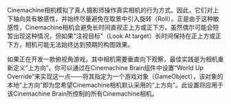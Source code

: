 Cinemachine相机模拟了真人摄影师操作真实相机的行为方式。因此，它们对上下轴向具有敏感性，并始终尽量避免在取景中引入旋转（Roll）。正是由于这种敏感性，Cinemachine相机会避免长时间直视正上方或正下方。虽然偶尔可能会短暂出现这种情况，但如果"注视目标"（Look At target）长时间保持在正上方或正下方，相机可能无法始终达到预期的构图效果。

如果正在开发一款俯视角游戏，其中相机需要垂直向下观察，最佳实践是为相机重新定义“上方向”。你可以通过在Cinemachine Brain组件中设置“World Up Override”来实现这一点——将其指定为一个游戏对象（GameObject），该对象的本地“上方向”即为您希望Cinemachine相机默认采用的“上方向”。此设置将应用于该Cinemachine Brain所控制的所有Cinemachine相机。

